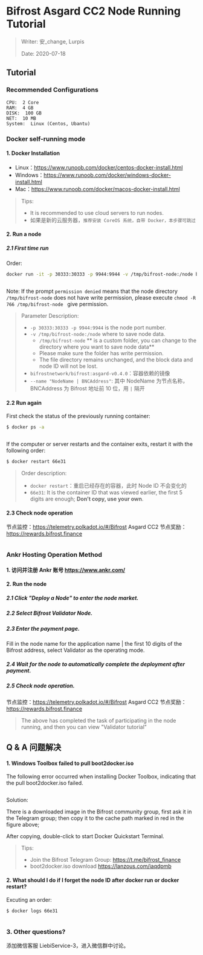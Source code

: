 # Bifrost Asgard CC2 Node Running Tutorial

> Writer: 安_change, Lurpis
> 
> Date: 2020-07-18

## Tutorial
### Recommended Configurations

```
CPU:  2 Core
RAM:  4 GB
DISK:  100 GB
NET:  10 MB
System:  Linux (Centos, Ubantu)
```

### Docker self-running mode
#### 1. Docker Installation
- Linux：<https://www.runoob.com/docker/centos-docker-install.html>
- Windows：<https://www.runoob.com/docker/windows-docker-install.html>
- Mac：<https://www.runoob.com/docker/macos-docker-install.html>

> Tips:
> 
> - It is recommended to use cloud servers to run nodes.
> - 如果是新的云服务器，`推荐安装 CoreOS 系统，自带 Docker，本步骤可跳过`

#### 2. Run a node

##### 2.1 First time run

Order:

```sh
docker run -it -p 30333:30333 -p 9944:9944 -v /tmp/bifrost-node:/node bifrostnetwork/bifrost:asgard-v0.4.0 --base-path '/node' --name "NodeName | BNCAddress" --rpc-cors 'all' --unsafe-ws-external --validator

```

<img :src="$withBase('/zh/node-tutorials/node-tutorials-01.png')" alt="" />

Note: If the prompt `permission denied` means that the node directory `/tmp/bifrost-node` does not have write permission, please execute `chmod -R 766 /tmp/bifrost-node ` give permission.

> Parameter Description:
> 
> - `-p 30333:30333 -p 9944:9944` is the node port number.
> - `-v /tmp/bifrost-node:/node` where to save node data. 
>     - `/tmp/bifrost-node` ** is a custom folder, you can change to the directory where you want to save node data**
>     - Please make sure the folder has write permission.
>     - The file directory remains unchanged, and the block data and node ID will not be lost.
> - `bifrostnetwork/bifrost:asgard-v0.4.0`：容器依赖的镜像
> - `--name "NodeName | BNCAddress"`: 其中 NodeName 为节点名称，BNCAddress 为 Bifrost 地址前 10 位，用 `|` 隔开

#### 2.2 Run again

First check the status of the previously running container:

```sh
$ docker ps -a
```

<img :src="$withBase('/zh/node-tutorials/node-tutorials-02.png')" alt="" />

If the computer or server restarts and the container exits, restart it with the following order:

```sh
$ docker restart 66e31
```

> Order description:
> 
> - `docker restart`：重启已经存在的容器，此时 Node ID 不会变化的
> - `66e31`: It is the container ID that was viewed earlier, the first 5 digits are enough; **Don’t copy, use your own**.

#### 2.3 Check node operation

节点监控：<https://telemetry.polkadot.io/#/Bifrost> Asgard CC2 节点奖励：<https://rewards.bifrost.finance>

<img :src="$withBase('/zh/node-tutorials/node-tutorials-03.png')" alt="" />

### Ankr Hosting Operation Method
#### 1. 访问并注册 Ankr 账号 <https://www.ankr.com/>
#### 2. Run the node
##### 2.1 Click "Deploy a Node" to enter the node market.
##### 2.2 Select Bifrost Validator Node.
##### 2.3 Enter the payment page.
Fill in the node name for the application name | the first 10 digits of the Bifrost address, select Validator as the operating mode.

##### 2.4 Wait for the node to automatically complete the deployment after payment.
##### 2.5 Check node operation.

节点监控：<https://telemetry.polkadot.io/#/Bifrost> Asgard CC2 节点奖励：<https://rewards.bifrost.finance>

> The above has completed the task of participating in the node running, and then you can view "Validator tutorial"

## Q & A 问题解决
#### 1. Windows Toolbox failed to pull boot2docker.iso

The following error occurred when installing Docker Toolbox, indicating that the pull boot2docker.iso failed.

<img :src="$withBase('/zh/node-tutorials/node-tutorials-04.png')" alt="" />

Solution:

There is a downloaded image in the Bifrost community group, first ask it in the Telegram group; then copy it to the cache path marked in red in the figure above;

After copying, double-click to start Docker Quickstart Terminal.

> Tips:
> 
> - Join the Bifrost Telegram Group: https://t.me/bifrost_finance
> - boot2docker.iso download https://lanzous.com/iaqdpmb

#### 2. What should I do if I forget the node ID after docker run or docker restart?

Excuting an order:

```sh
$ docker logs 66e31
```

<img :src="$withBase('/zh/node-tutorials/node-tutorials-05.png')" alt="" />

### 3. Other questions?

添加微信客服 LiebiService-3，进入微信群中讨论。
